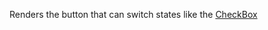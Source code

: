  Renders the button that can switch states like the [CheckBox](/docs/controls/businesspack/CheckBox/{branch})